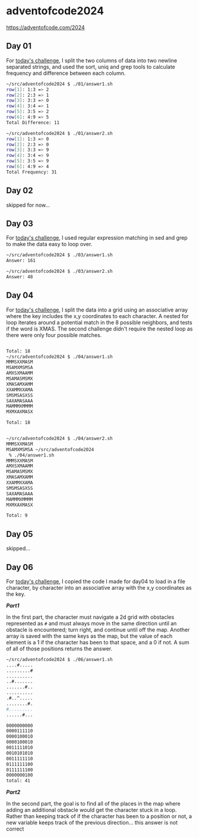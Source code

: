 # adventofcode2024

https://adventofcode.com/2024


## Day 01

For [today's challenge](01), I split the two columns of data into two newline separated strings, and used the sort, uniq and grep tools to calculate frequency and difference between each column.

```bash
~/src/adventofcode2024 $ ./01/answer1.sh          
row[1]: 1:3 => 2
row[2]: 2:3 => 1
row[3]: 3:3 => 0
row[4]: 3:4 => 1
row[5]: 3:5 => 2
row[6]: 4:9 => 5
Total Difference: 11

~/src/adventofcode2024 $ ./01/answer2.sh 
row[1]: 1:3 => 0
row[2]: 2:3 => 0
row[3]: 3:3 => 9
row[4]: 3:4 => 9
row[5]: 3:5 => 9
row[6]: 4:9 => 4
Total Frequency: 31
```

## Day 02

skipped for now...

## Day 03

For [today's challenge](03), I used regular expression matching in sed and grep to make the data easy to loop over.

```bash
~/src/adventofcode2024 $ ./03/answer1.sh             
Answer: 161

~/src/adventofcode2024 $ ./03/answer2.sh 
Answer: 48
```

## Day 04

For [today's challenge](04), I split the data into a grid using an associative array where the key includes the x,y coordinates to each character. A nested for loop iterates around a potential match in the 8 possible neighbors, and tests if the word is XMAS. The second challenge didn't require the nested loop as there were only four possible matches.


```bash

Total: 18
~/src/adventofcode2024 $ ./04/answer1.sh
MMMSXXMASM
MSAMXMSMSA
AMXSXMAAMM
MSAMASMSMX
XMASAMXAMM
XXAMMXXAMA
SMSMSASXSS
SAXAMASAAA
MAMMMXMMMM
MXMXAXMASX

Total: 18


~/src/adventofcode2024 $ ./04/answer2.sh
MMMSXXMASM
MSAMXMSMSA ~/src/adventofcode2024
 % ./04/answer1.sh
MMMSXXMASM
AMXSXMAAMM
MSAMASMSMX
XMASAMXAMM
XXAMMXXAMA
SMSMSASXSS
SAXAMASAAA
MAMMMXMMMM
MXMXAXMASX

Total: 9
```

## Day 05

skipped...

## Day 06

For [today's challenge](06), I copied the code I made for day04 to load in a file character, by character into an associative array with the x,y coordinates as the key.

***Part1***

In the first part, the character must navigate a 2d grid with obstacles represented as `#` and must always move in the same direction until an obstacle is encountered; turn right, and continue until off the map. Another array is saved with the same keys as the map, but the value of each element is a 1 if the character has been to that space, and a 0 if not. A sum of all of those positions returns the answer.

```bash
~/src/adventofcode2024 $ ./06/answer1.sh             
....#.....
.........#
..........
..#.......
.......#..
..........
.#..^.....
........#.
#.........
......#...

0000000000
0000111110
0000100010
0000100010
0011111010
0010101010
0011111110
0111111100
0111111100
0000000100
total: 41
```

***Part2***

In the second part, the goal is to find all of the places in the map where adding an additional obstacle would get the character stuck in a loop. Rather than keeping track of if the character has been to a position or not, a new variable keeps track of the previous direction... this answer is not correct


